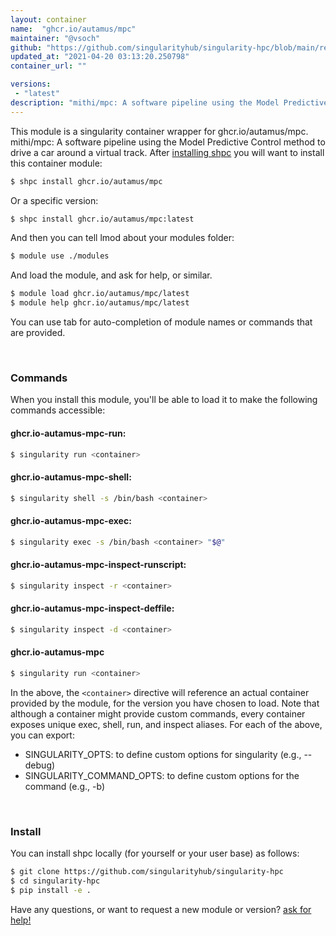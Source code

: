```yaml
---
layout: container
name:  "ghcr.io/autamus/mpc"
maintainer: "@vsoch"
github: "https://github.com/singularityhub/singularity-hpc/blob/main/registry/ghcr.io/autamus/mpc/container.yaml"
updated_at: "2021-04-20 03:13:20.250798"
container_url: ""

versions:
 - "latest"
description: "mithi/mpc: A software pipeline using the Model Predictive Control method to drive a car around a virtual track."
---
```


This module is a singularity container wrapper for ghcr.io/autamus/mpc.
mithi/mpc: A software pipeline using the Model Predictive Control method to drive a car around a virtual track.
After [installing shpc](#install) you will want to install this container module:

```bash
$ shpc install ghcr.io/autamus/mpc
```

Or a specific version:

```bash
$ shpc install ghcr.io/autamus/mpc:latest
```

And then you can tell lmod about your modules folder:

```bash
$ module use ./modules
```

And load the module, and ask for help, or similar.

```bash
$ module load ghcr.io/autamus/mpc/latest
$ module help ghcr.io/autamus/mpc/latest
```

You can use tab for auto-completion of module names or commands that are provided.

<br>

### Commands

When you install this module, you'll be able to load it to make the following commands accessible:

#### ghcr.io-autamus-mpc-run:

```bash
$ singularity run <container>
```

#### ghcr.io-autamus-mpc-shell:

```bash
$ singularity shell -s /bin/bash <container>
```

#### ghcr.io-autamus-mpc-exec:

```bash
$ singularity exec -s /bin/bash <container> "$@"
```

#### ghcr.io-autamus-mpc-inspect-runscript:

```bash
$ singularity inspect -r <container>
```

#### ghcr.io-autamus-mpc-inspect-deffile:

```bash
$ singularity inspect -d <container>
```



#### ghcr.io-autamus-mpc

```bash
$ singularity run <container>
```


In the above, the `<container>` directive will reference an actual container provided
by the module, for the version you have chosen to load. Note that although a container
might provide custom commands, every container exposes unique exec, shell, run, and
inspect aliases. For each of the above, you can export:

 - SINGULARITY_OPTS: to define custom options for singularity (e.g., --debug)
 - SINGULARITY_COMMAND_OPTS: to define custom options for the command (e.g., -b)

<br>
  
### Install

You can install shpc locally (for yourself or your user base) as follows:

```bash
$ git clone https://github.com/singularityhub/singularity-hpc
$ cd singularity-hpc
$ pip install -e .
```

Have any questions, or want to request a new module or version? [ask for help!](https://github.com/singularityhub/singularity-hpc/issues)